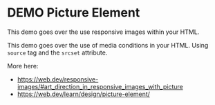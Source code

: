 # DEMO Picture Element

This demo goes over the use responsive images within your HTML.

This demo goes over the use of media conditions in your HTML.
Using `source` tag and the `srcset` attribute. 

More here: 
- https://web.dev/responsive-images/#art_direction_in_responsive_images_with_picture
- https://web.dev/learn/design/picture-element/
